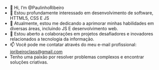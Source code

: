 - 👋 Hi, I’m @PaulinhoRibeiro
- 👀  Estou profundamente interessado em desenvolvimento de software, HTTML5, CSS E JS
- 🌱 Atualmente, estou me dedicando a aprimorar minhas habilidades em diversas áreas, incluindo JS E desenvolvimento web.
- 💞️ Estou aberto a colaborações em projetos desafiadores e inovadores relacionados a tecnologia da informação.
- 📫 Você pode me contatar através do meu e-mail profissional: jpribeiroclass@gmail.com
- Tenho uma paixão por resolver problemas complexos e encontrar soluções criativas.



<!---
PaulinhoRibeiro/PaulinhoRibeiro is a ✨ special ✨ repository because its `README.md` (this file) appears on your GitHub profile.
You can click the Preview link to take a look at your changes.
--->
